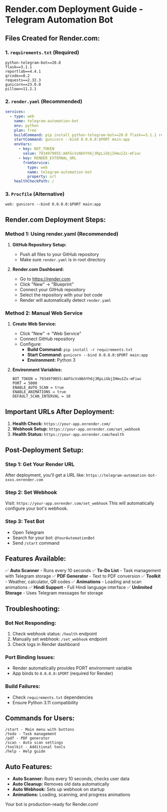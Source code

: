 # Render.com Deployment Guide - Telegram Automation Bot

## Files Created for Render.com:

### 1. `requirements.txt` (Required)
```
python-telegram-bot==20.8
flask==3.1.1
reportlab==4.4.1
qrcode==8.2
requests==2.32.3
gunicorn==23.0.0
pillow==11.2.1
```

### 2. `render.yaml` (Recommended)
```yaml
services:
  - type: web
    name: telegram-automation-bot
    env: python
    plan: free
    buildCommand: pip install python-telegram-bot==20.8 flask==3.1.1 reportlab==4.4.1 qrcode==8.2 requests==2.32.3 gunicorn==23.0.0 pillow==11.2.1
    startCommand: gunicorn --bind 0.0.0.0:$PORT main:app
    envVars:
      - key: BOT_TOKEN
        value: 7934979055:AAFGcVsNbhYh6j3RpLiGbjIHmu1Zx-mFiwc
      - key: RENDER_EXTERNAL_URL
        fromService:
          type: web
          name: telegram-automation-bot
          property: url
    healthCheckPath: /
```

### 3. `Procfile` (Alternative)
```
web: gunicorn --bind 0.0.0.0:$PORT main:app
```

## Render.com Deployment Steps:

### Method 1: Using render.yaml (Recommended)
1. **GitHub Repository Setup:**
   - Push all files to your GitHub repository
   - Make sure `render.yaml` is in root directory

2. **Render.com Dashboard:**
   - Go to https://render.com
   - Click "New" → "Blueprint"
   - Connect your GitHub repository
   - Select the repository with your bot code
   - Render will automatically detect `render.yaml`

### Method 2: Manual Web Service
1. **Create Web Service:**
   - Click "New" → "Web Service"
   - Connect GitHub repository
   - Configure:
     - **Build Command:** `pip install -r requirements.txt`
     - **Start Command:** `gunicorn --bind 0.0.0.0:$PORT main:app`
     - **Environment:** Python 3

2. **Environment Variables:**
   ```
   BOT_TOKEN = 7934979055:AAFGcVsNbhYh6j3RpLiGbjIHmu1Zx-mFiwc
   PORT = 5000
   ENABLE_AUTO_SCAN = true
   ENABLE_ANIMATIONS = true
   DEFAULT_SCAN_INTERVAL = 10
   ```

## Important URLs After Deployment:

1. **Health Check:** `https://your-app.onrender.com/`
2. **Webhook Setup:** `https://your-app.onrender.com/set_webhook`
3. **Health Status:** `https://your-app.onrender.com/health`

## Post-Deployment Setup:

### Step 1: Get Your Render URL
After deployment, you'll get a URL like: `https://telegram-automation-bot-xxxx.onrender.com`

### Step 2: Set Webhook
Visit: `https://your-app.onrender.com/set_webhook`
This will automatically configure your bot's webhook.

### Step 3: Test Bot
- Open Telegram
- Search for your bot: `@YourAutomationBot`
- Send `/start` command

## Features Available:

✅ **Auto Scanner** - Runs every 10 seconds
✅ **To-Do List** - Task management with Telegram storage
✅ **PDF Generator** - Text to PDF conversion
✅ **Toolkit** - Weather, calculator, QR codes
✅ **Animations** - Loading and scan animations
✅ **Hindi Support** - Full Hindi language interface
✅ **Unlimited Storage** - Uses Telegram messages for storage

## Troubleshooting:

### Bot Not Responding:
1. Check webhook status: `/health` endpoint
2. Manually set webhook: `/set_webhook` endpoint
3. Check logs in Render dashboard

### Port Binding Issues:
- Render automatically provides PORT environment variable
- App binds to `0.0.0.0:$PORT` (required for Render)

### Build Failures:
- Check `requirements.txt` dependencies
- Ensure Python 3.11 compatibility

## Commands for Users:

```
/start - Main menu with buttons
/todo - Task management
/pdf - PDF generator
/scan - Auto scan settings
/toolkit - Additional tools
/help - Help guide
```

## Auto Features:

- **Auto Scanner:** Runs every 10 seconds, checks user data
- **Auto Cleanup:** Removes old data automatically
- **Auto Webhook:** Sets up webhook on startup
- **Animations:** Loading, scanning, and progress animations

Your bot is production-ready for Render.com!